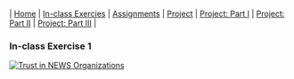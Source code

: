 | [Home](https://tartan88.github.io/Portfolio/) | [In-class Exercies](https://tartan88.github.io/Portfolio/#in-class-exercises) | [Assignments](https://tartan88.github.io/Portfolio/#assignments) | [Project](https://tartan88.github.io/Portfolio/#final-project) | [Project: Part I](https://tartan88.github.io/Portfolio/FPP-I.html) | [Project: Part II](https://tartan88.github.io/Portfolio/FPP-II.html) | [Project: Part III](https://tartan88.github.io/Portfolio/FPP-III.html) |

### In-class Exercise 1

<div class='tableauPlaceholder' id='viz1698957532077' style='position: relative'><noscript><a href='#'><img alt='Trust in NEWS Organizations ' src='https:&#47;&#47;public.tableau.com&#47;static&#47;images&#47;In&#47;InClass11_2_23&#47;Sheet1&#47;1_rss.png' style='border: none' /></a></noscript><object class='tableauViz'  style='display:none;'><param name='host_url' value='https%3A%2F%2Fpublic.tableau.com%2F' /> <param name='embed_code_version' value='3' /> <param name='site_root' value='' /><param name='name' value='InClass11_2_23&#47;Sheet1' /><param name='tabs' value='no' /><param name='toolbar' value='yes' /><param name='static_image' value='https:&#47;&#47;public.tableau.com&#47;static&#47;images&#47;In&#47;InClass11_2_23&#47;Sheet1&#47;1.png' /> <param name='animate_transition' value='yes' /><param name='display_static_image' value='yes' /><param name='display_spinner' value='yes' /><param name='display_overlay' value='yes' /><param name='display_count' value='yes' /><param name='language' value='en-US' /><param name='filter' value='publish=yes' /></object></div>                
<script type='text/javascript'>                    
  var divElement = document.getElementById('viz1698957532077');                    
  var vizElement = divElement.getElementsByTagName('object')[0];                    
  vizElement.style.width='100%';vizElement.style.height=(divElement.offsetWidth*0.75)+'px';                    
  var scriptElement = document.createElement('script');                    
  scriptElement.src = 'https://public.tableau.com/javascripts/api/viz_v1.js';                    
  vizElement.parentNode.insertBefore(scriptElement, vizElement);                
</script>
